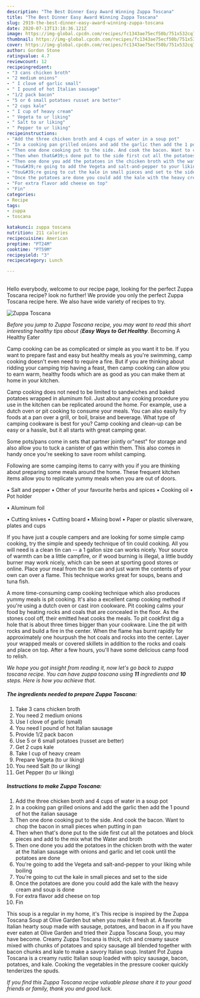 ```yaml
---
description: "The Best Dinner Easy Award Winning Zuppa Toscana"
title: "The Best Dinner Easy Award Winning Zuppa Toscana"
slug: 2919-the-best-dinner-easy-award-winning-zuppa-toscana
date: 2020-07-13T13:18:36.121Z
image: https://img-global.cpcdn.com/recipes/fc1343ae75ecf50b/751x532cq70/zuppa-toscana-recipe-main-photo.jpg
thumbnail: https://img-global.cpcdn.com/recipes/fc1343ae75ecf50b/751x532cq70/zuppa-toscana-recipe-main-photo.jpg
cover: https://img-global.cpcdn.com/recipes/fc1343ae75ecf50b/751x532cq70/zuppa-toscana-recipe-main-photo.jpg
author: Gordon Stone
ratingvalue: 4.7
reviewcount: 12
recipeingredient:
- "3 cans chicken broth"
- "2 medium onions"
- " I clove of garlic small"
- " I pound of hot Italian sausage"
- "1/2 pack bacon"
- "5 or 6 small potatoes russet are better"
- "2 cups kale"
- " I cup of heavy cream"
- " Vegeta to ur liking"
- " Salt to ur liking"
- " Pepper to ur liking"
recipeinstructions:
- "Add the three chicken broth and 4 cups of water in a soup pot"
- "In a cooking pan grilled onions and add the garlic then add the 1 pound of hot the italian sausage"
- "Then one done cooking put to the side. And cook the bacon. Want to chop the bacon in small pieces when putting in pan"
- "Then when that&#39;s done put to the side first cut all the potatoes and block pieces and add to the mix what the Water and broth"
- "Then one done you add the potatoes in the chicken broth with the water at the Italian sausage with onions and garlic and let cook until the potatoes are done"
- "You&#39;re going to add the Vegeta and salt-and-pepper to your liking while boiling"
- "You&#39;re going to cut the kale in small pieces and set to the side"
- "Once the potatoes are done you could add the kale with the heavy cream and soup is done"
- "For extra flavor add cheese on top"
- "Fin"
categories:
- Recipe
tags:
- zuppa
- toscana

katakunci: zuppa toscana 
nutrition: 211 calories
recipecuisine: American
preptime: "PT24M"
cooktime: "PT59M"
recipeyield: "3"
recipecategory: Lunch

---
```

<br>
Hello everybody, welcome to our recipe page, looking for the perfect Zuppa Toscana recipe? look no further! We provide you only the perfect Zuppa Toscana recipe here. We also have wide variety of recipes to try.
<br>


![Zuppa Toscana](https://img-global.cpcdn.com/recipes/fc1343ae75ecf50b/751x532cq70/zuppa-toscana-recipe-main-photo.jpg)

<i>Before you jump to Zuppa Toscana recipe, you may want to read this short interesting healthy tips about {<strong>Easy Ways to Get Healthy</strong>.</i>
Becoming A Healthy Eater

    
Camp cooking can be as complicated or simple as you want it to be. If you want to prepare fast and easy but healthy meals as you're swimming, camp cooking doesn't even need to require a fire. But if you are thinking about ridding your camping trip having a feast, then camp cooking can allow you to earn warm, healthy foods which are as good as you can make them at home in your kitchen.

Camp cooking does not need to be limited to sandwiches and baked potatoes wrapped in aluminum foil.  Just about any cooking procedure you use in the kitchen can be replicated around the home. For example, use a dutch oven or pit cooking to consume your meals. You can also easily fry foods at a pan over a grill, or boil, braise and beverage. What type of camping cookware is best for you? Camp cooking and clean-up can be easy or a hassle, but it all starts with great camping gear.

Some pots/pans come in sets that partner jointly or"nest" for storage and also allow you to tuck a canister of gas within them. This also comes in handy once you're seeking to save room whilst camping.

Following are some camping items to carry with you if you are thinking about preparing some meals around the home. These frequent kitchen items allow you to replicate yummy meals when you are out of doors.

• Salt and pepper
• Other of your favourite herbs and spices
• Cooking oil
• Pot holder

• Aluminum foil

• Cutting knives
• Cutting board
• Mixing bowl
• Paper or plastic silverware, plates and cups

If you have just a couple campers and are looking for some simple camp cooking, try the simple and speedy technique of tin could cooking. All you will need is a clean tin can -- a 1 gallon size can works nicely. Your source of warmth can be a little campfire, or if wood burning is illegal, a little buddy burner may work nicely, which can be seen at sporting good stores or online. Place your meal from the tin can and just warm the contents of your own can over a flame.  This technique works great for soups, beans and tuna fish.

A more time-consuming camp cooking technique which also produces yummy meals is pit cooking.  It's also a excellent camp cooking method if you're using a dutch oven or cast iron cookware. Pit cooking calms your food by heating rocks and coals that are concealed in the floor. As the stones cool off, their emitted heat cooks the meals. To pit cookfirst dig a hole that is about three times bigger than your cookware. Line the pit with rocks and build a fire in the center. When the flame has burnt rapidly for approximately one hourpush the hot coals and rocks into the center. Layer your wrapped meals or covered skillets in addition to the rocks and coals and place on top. After a few hours, you'll have some delicious camp food to relish.


<i>We hope you got insight from reading it, now let's go back to zuppa toscana recipe. You can have zuppa toscana using <strong>11</strong> ingredients and <strong>10</strong> steps. Here is how you achieve that.
</i>

##### The ingredients needed to prepare Zuppa Toscana:

1. Take 3 cans chicken broth
1. You need 2 medium onions
1. Use  I clove of garlic (small)
1. You need  I pound of hot Italian sausage
1. Provide 1/2 pack bacon
1. Use 5 or 6 small potatoes (russet are better)
1. Get 2 cups kale
1. Take  I cup of heavy cream
1. Prepare  Vegeta (to ur liking)
1. You need  Salt (to ur liking)
1. Get  Pepper (to ur liking)


##### Instructions to make Zuppa Toscana:

1. Add the three chicken broth and 4 cups of water in a soup pot
1. In a cooking pan grilled onions and add the garlic then add the 1 pound of hot the italian sausage
1. Then one done cooking put to the side. And cook the bacon. Want to chop the bacon in small pieces when putting in pan
1. Then when that&#39;s done put to the side first cut all the potatoes and block pieces and add to the mix what the Water and broth
1. Then one done you add the potatoes in the chicken broth with the water at the Italian sausage with onions and garlic and let cook until the potatoes are done
1. You&#39;re going to add the Vegeta and salt-and-pepper to your liking while boiling
1. You&#39;re going to cut the kale in small pieces and set to the side
1. Once the potatoes are done you could add the kale with the heavy cream and soup is done
1. For extra flavor add cheese on top
1. Fin


This soup is a regular in my home, it&#39;s This recipe is inspired by the Zuppa Toscana Soup at Olive Garden but when you make it fresh at. A favorite Italian hearty soup made with sausage, potatoes, and bacon in a If you have ever eaten at Olive Garden and tried their Zuppa Toscana Soup, you may have become. Creamy Zuppa Toscana is thick, rich and creamy sauce mixed with chunks of potatoes and spicy sausage all blended together with bacon chunks and kale to make a savory Italian soup. Instant Pot Zuppa Toscana is a creamy rustic Italian soup loaded with spicy sausage, bacon, potatoes, and kale. Cooking the vegetables in the pressure cooker quickly tenderizes the spuds. 

<i>If you find this Zuppa Toscana recipe valuable please share it to your good friends or family, thank you and good luck.</i>
